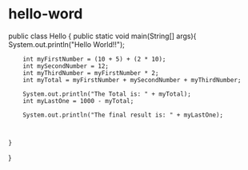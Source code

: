 # hello-word
public class Hello {
    public static void main(String[] args){
        System.out.println("Hello World!!");

        int myFirstNumber = (10 + 5) + (2 * 10);
        int mySecondNumber = 12;
        int myThirdNumber = myFirstNumber * 2;
        int myTotal = myFirstNumber + mySecondNumber + myThirdNumber;

        System.out.println("The Total is: " + myTotal);
        int myLastOne = 1000 - myTotal;

        System.out.println("The final result is: " + myLastOne);



    }
}
